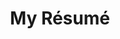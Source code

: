 ---
layout: resume
title:  My Résumé
permalink: /resume/
description: >
  My Résumé
featured:        true
left_column:
  - work
  - volunteer
  - education
  - awards
  - publications
  - references
right_column:
  - languages
  - skills
  - interests
no_language_icons: true
no_skill_icons: true
---